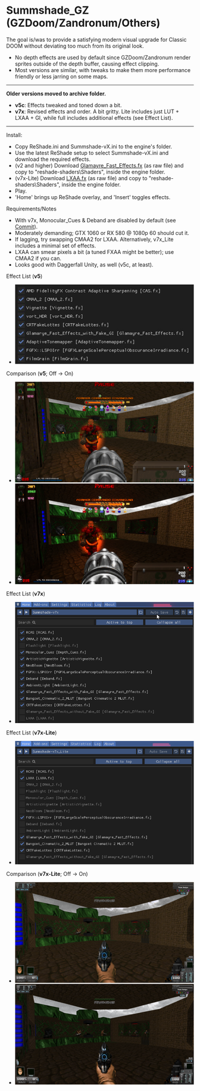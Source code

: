 # Summshade_GZ (GZDoom/Zandronum/Others)
The goal is/was to provide a satisfying modern visual upgrade for Classic DOOM without deviating too much from its original look.

- No depth effects are used by default since GZDoom/Zandronum render sprites outside of the depth buffer, causing effect clipping.
- Most versions are similar, with tweaks to make them more performance friendly or less jarring on some maps.
---
**Older versions moved to archive folder.**

- **v5c**: Effects tweaked and toned down a bit.
- **v7x**: Revised effects and order. A bit gritty. Lite includes just LUT + LXAA + GI, while full includes additional effects (see Effect List).
---
Install:
- Copy ReShade.ini and Summshade-vX.ini to the engine's folder.
- Use the latest ReShade setup to select Summshade-vX.ini and download the required effects.
- (v2 and higher) Download [Glamayre_Fast_Effects.fx](https://github.com/rj200/Glamarye_Fast_Effects_for_ReShade/blob/main/Shaders/Glamayre_Fast_Effects.fx) (as raw file) and copy to "reshade-shaders\Shaders", inside the engine folder.
- (v7x-Lite) Download [LXAA.fx](https://github.com/grebord/LXAA-Antialiasing-Shader/blob/main/LXAA.fx) (as raw file) and copy to "reshade-shaders\Shaders", inside the engine folder.
- Play.
- 'Home' brings up ReShade overlay, and 'Insert' toggles effects.

Requirements/Notes
- With v7x, Monocular_Cues & Deband are disabled by default (see [Commit](https://github.com/Sumwunn/Summshade_GZ/commit/f20c29beda0395f0844bb37d3c69553b121ce7a2)).
- Moderately demanding; GTX 1060 or RX 580 @ 1080p 60 should cut it.
- If lagging, try swapping CMAA2 for LXAA. Alternatively, v7x_Lite includes a minimal set of effects.
- LXAA can smear pixels a bit (a tuned FXAA might be better); use CMAA2 if you can.
- Looks good with Daggerfall Unity, as well (v5c, at least).

Effect List (**v5**)
- ![Effect List](Images/EffectList_v5.jpg?raw=true "")

Comparison (**v5**; Off -> On)
- ![v5 Off](Images/v5_Off.jpg?raw=true "")
- ![v5 On](Images/v5_On.jpg?raw=true "")

Effect List (**v7x**)
- ![Effect List](Images/EffectList_v7x.png?raw=true "")

Effect List (**v7x-Lite**)
- ![Effect List](Images/EffectList_v7x-Lite.png?raw=true "")

Comparison (**v7x-Lite**; Off -> On)
- ![v7x-Lite Off](Images/v7x-Lite_Off.png?raw=true "")
- ![v7x-Lite On](Images/v7x-Lite_On.png?raw=true "")
